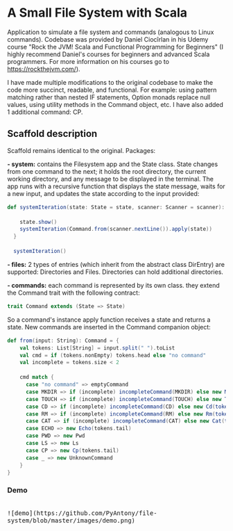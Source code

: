 # A Small File System with Scala

Application to simulate a file system and commands (analogous to Linux commands). Codebase was provided 
by Daniel Ciocîrlan in his Udemy course "Rock the JVM! Scala and Functional Programming for Beginners" 
(I highly recommend Daniel's courses for beginners and advanced Scala programmers. For more information 
on his courses go to https://rockthejvm.com/).

I have made multiple modifications to the original codebase to make the code more succinct, readable, and functional. 
For example: using pattern matching rather than nested IF statements, Option monads replace null values, using utility 
methods in the Command object, etc. I have also added 1 additional command: CP.

## Scaffold description 

Scaffold remains identical to the original. Packages:

**- system:** contains the Filesystem app and the State class. State changes from one command to the next; it holds the
root directory, the current working directory, and any message to be displayed in the terminal. The app runs with a
recursive function that displays the state message, waits for a new input, and updates the state 
according to the input provided:

```scala
def systemIteration(state: State = state, scanner: Scanner = scanner): Unit = {

    state.show()
    systemIteration(Command.from(scanner.nextLine()).apply(state))
  }

  systemIteration()
```

**- files:** 2 types of entries (which inherit from the abstract class DirEntry) are supported: Directories and Files. 
Directories can hold additional directories.

**- commands:** each command is represented by its own class. they extend the Command trait with the following contract:
 
```scala
trait Command extends (State => State)
```

So a command's instance apply function receives a state and returns a state. New commands are inserted in the Command 
companion object:

```scala
def from(input: String): Command = {
    val tokens: List[String] = input.split(" ").toList
    val cmd = if (tokens.nonEmpty) tokens.head else "no command"
    val incomplete = tokens.size < 2
    
    cmd match {
      case "no command" => emptyCommand
      case MKDIR => if (incomplete) incompleteCommand(MKDIR) else new Mkdir(tokens(1))
      case TOUCH => if (incomplete) incompleteCommand(TOUCH) else new Touch(tokens(1))
      case CD => if (incomplete) incompleteCommand(CD) else new Cd(tokens(1))
      case RM => if (incomplete) incompleteCommand(RM) else new Rm(tokens(1))
      case CAT => if (incomplete) incompleteCommand(CAT) else new Cat(tokens(1))
      case ECHO => new Echo(tokens.tail)
      case PWD => new Pwd
      case LS => new Ls
      case CP => new Cp(tokens.tail)
      case _ => new UnknownCommand
    }
}
```

### Demo

<br />
<kbd>![demo](https://github.com/PyAntony/file-system/blob/master/images/demo.png)</kbd>
<br /> <br />

